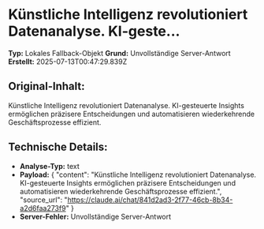 # Künstliche Intelligenz revolutioniert Datenanalyse. KI-geste...

**Typ:** Lokales Fallback-Objekt
**Grund:** Unvollständige Server-Antwort
**Erstellt:** 2025-07-13T00:47:29.839Z

## Original-Inhalt:

Künstliche Intelligenz revolutioniert Datenanalyse. KI-gesteuerte Insights ermöglichen präzisere Entscheidungen und automatisieren wiederkehrende Geschäftsprozesse effizient.

## Technische Details:

- **Analyse-Typ:** text
- **Payload:** {
  "content": "Künstliche Intelligenz revolutioniert Datenanalyse. KI-gesteuerte Insights ermöglichen präzisere Entscheidungen und automatisieren wiederkehrende Geschäftsprozesse effizient.",
  "source_url": "https://claude.ai/chat/841d2ad3-2f77-46cb-8b34-a2d6faa273f9"
}
- **Server-Fehler:** Unvollständige Server-Antwort